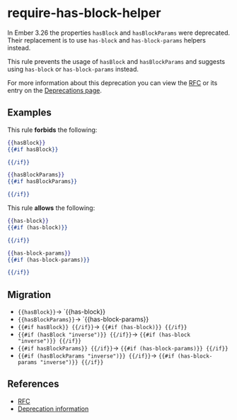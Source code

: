 # require-has-block-helper

In Ember 3.26 the properties `hasBlock` and `hasBlockParams` were deprecated. Their replacement is to use `has-block` and `has-block-params` helpers instead.

This rule prevents the usage of `hasBlock` and `hasBlockParams` and suggests using `has-block` or `has-block-params` instead.

For more information about this deprecation you can view the [RFC](https://github.com/emberjs/rfcs/blob/master/text/0689-deprecate-has-block.md) or its entry on the [Deprecations page](https://deprecations.emberjs.com/v3.x/#toc_has-block-and-has-block-params).
## Examples

This rule **forbids** the following:

```hbs
{{hasBlock}}
{{#if hasBlock}}

{{/if}}
```

```hbs
{{hasBlockParams}}
{{#if hasBlockParams}}

{{/if}}
```

This rule **allows** the following:

```hbs
{{has-block}}
{{#if (has-block)}}

{{/if}}
```

```hbs
{{has-block-params}}
{{#if (has-block-params)}}

{{/if}}
```

## Migration

* `{{hasBlock}}`-> `{{has-block}}
* `{{hasBlockParams}}`-> `{{has-block-params}}
* `{{#if hasBlock}} {{/if}}`-> `{{#if (has-block)}} {{/if}}`
* `{{#if (hasBlock "inverse")}} {{/if}}`-> `{{#if (has-block "inverse")}} {{/if}}`
* `{{#if hasBlockParams}} {{/if}}`-> `{{#if (has-block-params)}} {{/if}}`
* `{{#if (hasBlockParams "inverse")}} {{/if}}`-> `{{#if (has-block-params "inverse")}} {{/if}}`

## References

* [RFC](https://github.com/emberjs/rfcs/blob/master/text/0689-deprecate-has-block.md)
* [Deprecation information](https://deprecations.emberjs.com/v3.x/#toc_has-block-and-has-block-params)
